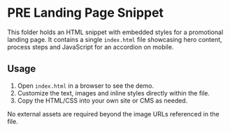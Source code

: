 # PRE Landing Page Snippet

This folder holds an HTML snippet with embedded styles for a promotional landing page. It contains a single `index.html` file showcasing hero content, process steps and JavaScript for an accordion on mobile.

## Usage
1. Open `index.html` in a browser to see the demo.
2. Customize the text, images and inline styles directly within the file.
3. Copy the HTML/CSS into your own site or CMS as needed.

No external assets are required beyond the image URLs referenced in the file.
